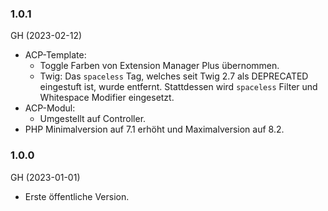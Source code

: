 ### 1.0.1
GH (2023-02-12)

* ACP-Template:
  * Toggle Farben von Extension Manager Plus übernommen.
  * Twig: Das `spaceless` Tag, welches seit Twig 2.7 als DEPRECATED eingestuft ist, wurde entfernt. Stattdessen wird `spaceless` Filter und Whitespace Modifier eingesetzt.
* ACP-Modul:
  * Umgestellt auf Controller.
* PHP Minimalversion auf 7.1 erhöht und Maximalversion auf 8.2.

### 1.0.0
GH (2023-01-01)

* Erste öffentliche Version.
